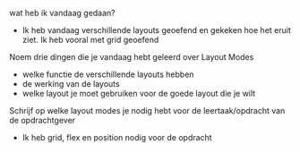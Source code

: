 wat heb ik vandaag gedaan?
- Ik heb vandaag verschillende layouts geoefend en gekeken hoe het eruit ziet. Ik heb vooral met grid geoefend

Noem drie dingen die je vandaag hebt geleerd over Layout Modes
- welke functie de verschillende layouts hebben
- de werking van de layouts
- welke layout je moet gebruiken voor de goede layout die je wilt

Schrijf op welke layout modes je nodig hebt voor de leertaak/opdracht van de opdrachtgever
- Ik heb grid, flex en position nodig voor de opdracht